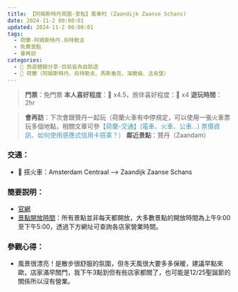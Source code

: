 ```yaml
---
title: 【阿姆斯特丹周圍-景點】風車村 (Zaandijk Zaanse Schans)
date: 2024-11-2 00:00:01
updated: 2024-11-2 00:00:01
tags:
  - 荷蘭-阿姆斯特丹.烏特勒支
  - 免費景點    
  - 會再訪    
categories: 
  - 🌴 旅遊體驗分享-目前皆為自助遊
  - 🥥 荷蘭（阿姆斯特丹、烏特勒支、馬斯垂克、海爾倫、法肯堡）
---
```

>**門票**：免門票
>**本人喜好程度**：🌝 x4.5，旅伴喜好程度：🌝 x4
>**遊玩時間**：2hr
<!-- more -->
>**會再訪**：下次會跟贊丹一起玩（荷蘭火車有中停規定，可以使用一張火車票玩多個地點，相關文章可參<font color=#4599B6>【荷蘭-交通】(電車、火車、公車...) 票價資訊、如何使用感應式信用卡搭乘？）</font>
>**鄰近景點**：贊丹（Zaandam）

### 交通：
+ 🚄 搭火車：Amsterdam Centraal --> Zaandijk Zaanse Schans

### 簡要説明：
+ [官網](https://www.dezaanseschans.nl/)
+ [景點開放時間](https://www.dezaanseschans.nl/plan-uw-bezoek/openingstijden/)：所有景點並非每天都開放，大多數景點的開放時間為上午9:00 至下午5:00，透過下方網址可查詢各店家營業時間。
 
### 參觀心得： 
+ 風景很漂亮！是散步很舒服的氛圍，但冬天風很大要多多保暖，建議早點來歐，店家滿早關門，我下午3點到但有些店家都關了，也可能是12/25聖誕節的關係所以沒有營業。

